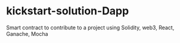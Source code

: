 # kickstart-solution-Dapp
Smart contract to contribute to a project using Solidity, web3, React, Ganache, Mocha

